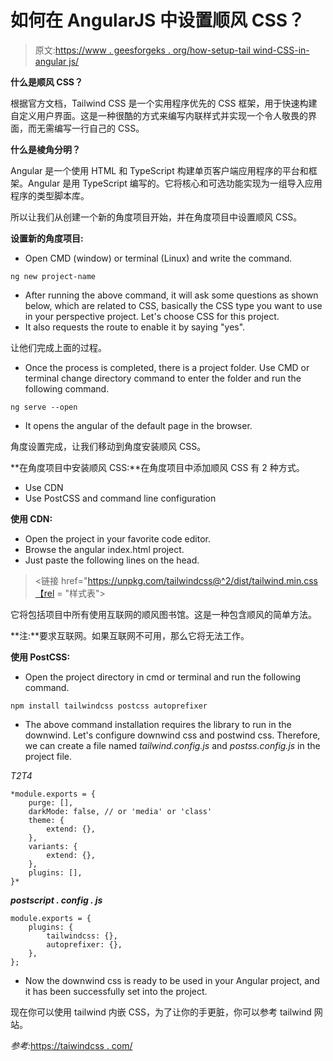 # 如何在 AngularJS 中设置顺风 CSS？

> 原文:[https://www . geesforgeks . org/how-setup-tail wind-CSS-in-angular js/](https://www.geeksforgeeks.org/how-to-setup-tailwind-css-in-angularjs/)

**什么是顺风 CSS？**

根据官方文档，Tailwind CSS 是一个实用程序优先的 CSS 框架，用于快速构建自定义用户界面。这是一种很酷的方式来编写内联样式并实现一个令人敬畏的界面，而无需编写一行自己的 CSS。

**什么是棱角分明？**

Angular 是一个使用 HTML 和 TypeScript 构建单页客户端应用程序的平台和框架。Angular 是用 TypeScript 编写的。它将核心和可选功能实现为一组导入应用程序的类型脚本库。

所以让我们从创建一个新的角度项目开始，并在角度项目中设置顺风 CSS。

**设置新的角度项目:**

*   Open CMD (window) or terminal (Linux) and write the command.

```
ng new project-name
```

*   After running the above command, it will ask some questions as shown below, which are related to CSS, basically the CSS type you want to use in your perspective project. Let's choose CSS for this project.
*   It also requests the route to enable it by saying "yes".

让他们完成上面的过程。

*   Once the process is completed, there is a project folder. Use CMD or terminal change directory command to enter the folder and run the following command.

```
ng serve --open
```

*   It opens the angular of the default page in the browser.

角度设置完成，让我们移动到角度安装顺风 CSS。

**在角度项目中安装顺风 CSS:**在角度项目中添加顺风 CSS 有 2 种方式。

*   Use CDN
*   Use PostCSS and command line configuration

**使用 CDN:**

*   Open the project in your favorite code editor.
*   Browse the angular index.html project.
*   Just paste the following lines on the head.

> <链接 href="https://unpkg.com/tailwindcss@^2/dist/tailwind.min.css【rel = "样式表">

它将包括项目中所有使用互联网的顺风图书馆。这是一种包含顺风的简单方法。

**注:**要求互联网。如果互联网不可用，那么它将无法工作。

**使用 PostCSS:**

*   Open the project directory in cmd or terminal and run the following command.

```
npm install tailwindcss postcss autoprefixer
```

*   The above command installation requires the library to run in the downwind. Let's configure downwind css and postwind css. Therefore, we can create a file named *tailwind.config.js* and *postss.config.js* in the project file.

*T2T4*

```
*module.exports = {
    purge: [],
    darkMode: false, // or 'media' or 'class'
    theme: {
        extend: {},
    },
    variants: {
        extend: {},
    },
    plugins: [],
}* 
```

***postscript . config . js***

```
module.exports = {
    plugins: {
        tailwindcss: {},
        autoprefixer: {},
    },
};

```

*   Now the downwind css is ready to be used in your Angular project, and it has been successfully set into the project.

现在你可以使用 tailwind 内嵌 CSS，为了让你的手更脏，你可以参考 tailwind 网站。

*参考:*[https://taiwindcss . com/](https://tailwindcss.com/)